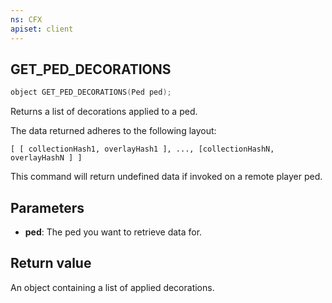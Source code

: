 ```yaml
---
ns: CFX
apiset: client
---
```

## GET_PED_DECORATIONS

```c
object GET_PED_DECORATIONS(Ped ped);
```

Returns a list of decorations applied to a ped.

The data returned adheres to the following layout:
```
[ [ collectionHash1, overlayHash1 ], ..., [collectionHashN, overlayHashN ] ]
```

This command will return undefined data if invoked on a remote player ped.

## Parameters
* **ped**: The ped you want to retrieve data for.

## Return value
An object containing a list of applied decorations.
